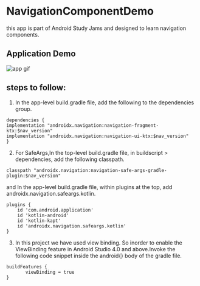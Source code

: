 # NavigationComponentDemo

this app is part of Android Study Jams and designed to learn navigation components.

## Application Demo
![app gif](https://user-images.githubusercontent.com/69664213/145993071-83b2d237-cf09-49bc-a0e4-77ee459a62ca.gif)

## steps to follow:

1. In the app-level build.gradle file, add the following to the dependencies group.

```
dependencies {
implementation "androidx.navigation:navigation-fragment-ktx:$nav_version"
implementation "androidx.navigation:navigation-ui-ktx:$nav_version"
}
```
2. For SafeArgs,In the top-level build.gradle file, in buildscript > dependencies, add the following classpath.

```
classpath "androidx.navigation:navigation-safe-args-gradle-plugin:$nav_version"
```
and
In the app-level build.gradle file, within plugins at the top, add androidx.navigation.safeargs.kotlin.
```
plugins {
    id 'com.android.application'
    id 'kotlin-android'
    id 'kotlin-kapt'
    id 'androidx.navigation.safeargs.kotlin'
}
```
3. In this project we have used view binding. So inorder to enable the ViewBinding feature in Android Studio 4.0 and above.Invoke the following code snippet inside the android{} body of the gradle file.
```
buildFeatures {
       viewBinding = true
}
```
